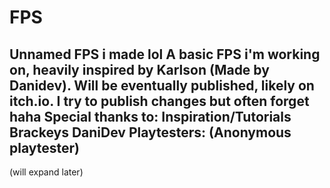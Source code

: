 # FPS
Unnamed FPS i made lol
A basic FPS i'm working on, heavily inspired by Karlson (Made by Danidev). Will be eventually published, likely on itch.io. 
I try to publish changes but often forget haha
Special thanks to:
Inspiration/Tutorials
Brackeys
DaniDev
Playtesters:
(Anonymous playtester)
--------------------
(will expand later)
